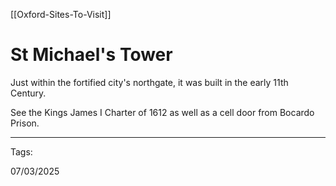 [[Oxford-Sites-To-Visit]]

# St Michael's Tower

Just within the fortified city's northgate, it was built in the early 11th Century.

See the Kings James I Charter of 1612 as well as a cell door from Bocardo Prison.

---

Tags:

07/03/2025
